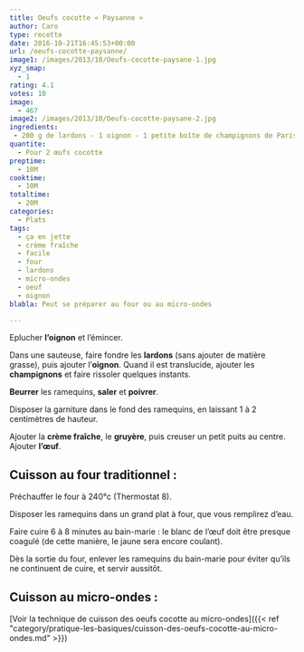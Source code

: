 ```yaml
---
title: Oeufs cocotte « Paysanne »
author: Caro
type: recette
date: 2016-10-21T16:45:53+00:00
url: /oeufs-cocotte-paysanne/
image1: /images/2013/10/Oeufs-cocotte-paysane-1.jpg
xyz_smap:
  - 1
rating: 4.1
votes: 10
image:
  - 467
image2: /images/2013/10/Oeufs-cocotte-paysane-2.jpg
ingredients:
 - 200 g de lardons - 1 oignon - 1 petite boîte de champignons de Paris émincés - 2 œufs - 2 cuillères à soupe de crème fraîche - beurre, sel, poivre - gruyère râpé (facultatif)
quantite:
  - Pour 2 œufs cocotte
preptime:
  - 10M
cooktime:
  - 10M
totaltime:
  - 20M
categories:
  - Plats
tags:
  - ça en jette
  - crème fraîche
  - facile
  - four
  - lardons
  - micro-ondes
  - oeuf
  - oignon
blabla: Peut se préparer au four ou au micro-ondes

---
```

Eplucher **l&rsquo;oignon** et l&rsquo;émincer.

Dans une sauteuse, faire fondre les **lardons** (sans ajouter de matière grasse), puis ajouter l&rsquo;**oignon**. Quand il est translucide, ajouter les **champignons** et faire rissoler quelques instants.

**Beurrer** les ramequins, **saler** et **poivrer**.

Disposer la garniture dans le fond des ramequins, en laissant 1 à 2 centimètres de hauteur.

Ajouter la **crème fraîche**, le **gruyère**, puis creuser un petit puits au centre. Ajouter **l&rsquo;œuf**.

## Cuisson au four traditionnel :

Préchauffer le four à 240°c (Thermostat 8).

Disposer les ramequins dans un grand plat à four, que vous remplirez d&rsquo;eau.

Faire cuire 6 à 8 minutes au bain-marie : le blanc de l&rsquo;œuf doit être presque coagulé (de cette manière, le jaune sera encore coulant).

Dès la sortie du four, enlever les ramequins du bain-marie pour éviter qu&rsquo;ils ne continuent de cuire, et servir aussitôt.

## Cuisson au micro-ondes :

[Voir la technique de cuisson des oeufs cocotte au micro-ondes]({{< ref "category/pratique-les-basiques/cuisson-des-oeufs-cocotte-au-micro-ondes.md" >}})
